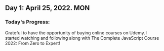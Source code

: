 ## Day 1: April 25, 2022. MON
### Today's Progress: 
Grateful to have the opportunity of buying online courses on Udemy. I started watching and following along with The Complete JavaScript Course 2022: From Zero to Expert!
